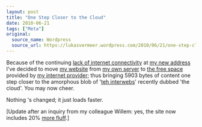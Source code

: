 ```yaml
---
layout: post
title: "One Step Closer to the Cloud"
date: 2010-06-21
tags: ["Meta"]
original:
  source_name: Wordpress
  source_url: https://lukasvermeer.wordpress.com/2010/06/21/one-step-closer-to-the-cloud/
---
```


Because of the continuing [lack of internet connectivity](http://twitter.com/lukasvermeer/status/16067046044) at [my new address](http://maps.google.com/maps?q=de+sitterlaan,+leiden&ie=UTF8&hl=en&hq=&hnear=De+Sitterlaan,+Leiden,+Zuid-Holland,+The+Netherlands&z=16) I've decided to move [my website](http://lukasvermeer.nl) from [my own server](http://www.flickr.com/photos/lukasvermeer/439636161/) to [the free space](http://www.xs4all.nl/~destack/) provided by [my internet provider](http://www.xs4all.nl/); thus bringing 5903 bytes of content one step closer to the amorphous blob of '[teh interwebs](http://www.youtube.com/watch?v=oHg5SJYRHA0)' recently dubbed 'the cloud'. You may now cheer.

Nothing 's changed; it just loads faster.

[Update after an inquiry from my colleague Willem: yes, the site now includes 20% [more fluff](http://www.sheldoncomics.com/archive/091115.html).]